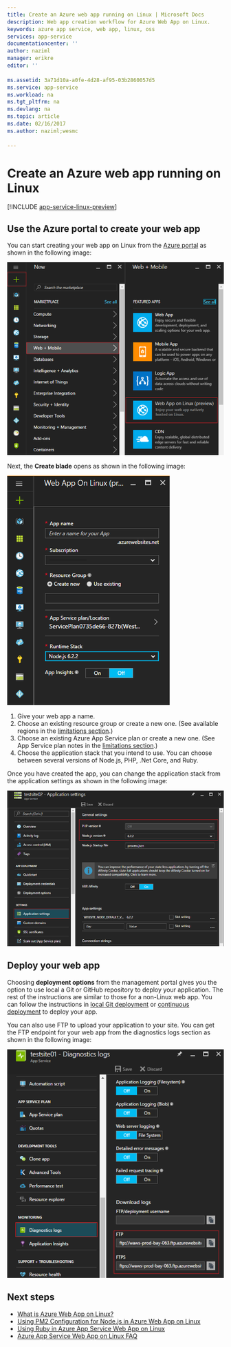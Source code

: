 ```yaml
---
title: Create an Azure web app running on Linux | Microsoft Docs
description: Web app creation workflow for Azure Web App on Linux.
keywords: azure app service, web app, linux, oss
services: app-service
documentationcenter: ''
author: naziml
manager: erikre
editor: ''

ms.assetid: 3a71d10a-a0fe-4d28-af95-03b2860057d5
ms.service: app-service
ms.workload: na
ms.tgt_pltfrm: na
ms.devlang: na
ms.topic: article
ms.date: 02/16/2017
ms.author: naziml;wesmc

---
```

# Create an Azure web app running on Linux

[!INCLUDE [app-service-linux-preview](../../includes/app-service-linux-preview.md)]


## Use the Azure portal to create your web app
You can start creating your web app on Linux from the [Azure portal](https://portal.azure.com) as shown in the following image:

![Start creating a web app on the Azure portal][1]

Next, the **Create blade** opens as shown in the following image:

![The Create blade][2]

1. Give your web app a name.
2. Choose an existing resource group or create a new one. (See available regions in the [limitations section](app-service-linux-intro.md).)
3. Choose an existing Azure App Service plan or create a new one. (See App Service plan notes in the [limitations section](app-service-linux-intro.md).)
4. Choose the application stack that you intend to use. You can choose between several versions of Node.js, PHP, .Net Core, and Ruby.

Once you have created the app, you can change the application stack from the application settings as shown in the following image:

![Application settings][3]

## Deploy your web app
Choosing **deployment options** from the management portal gives you the option to use local a Git or GitHub repository to deploy your application. The rest of the instructions are similar to those for a non-Linux web app. You can follow the instructions in [local Git deployment](app-service-deploy-local-git.md) or [continuous deployment](app-service-continuous-deployment.md) to deploy your app.

You can also use FTP to upload your application to your site. You can get the FTP endpoint for your web app from the diagnostics logs section as shown in the following image:

![Diagnostics logs][4]

## Next steps
* [What is Azure Web App on Linux?](app-service-linux-intro.md)
* [Using PM2 Configuration for Node.js in Azure Web App on Linux](app-service-linux-using-nodejs-pm2.md)
* [Using Ruby in Azure App Service Web App on Linux](app-service-linux-ruby-get-started.md)
* [Azure App Service Web App on Linux FAQ](app-service-linux-faq.md)

<!--Image references-->
[1]: ./media/app-service-linux-how-to-create-a-web-app/top-level-create.png
[2]: ./media/app-service-linux-how-to-create-a-web-app/create-blade.png
[3]: ./media/app-service-linux-how-to-create-a-web-app/application-settings-change-stack.png
[4]: ./media/app-service-linux-how-to-create-a-web-app/diagnostic-logs-ftp.png
